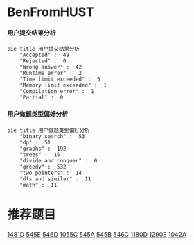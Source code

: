 # BenFromHUST

<!-- tabs:start -->



#### **用户提交结果分析**

```mermaid
pie title 用户提交结果分析
    "Accepted" :  49
    "Rejected" :  0
    "Wrong answer" :  42
    "Runtime error" :  2
    "Time limit exceeded" :  5
    "Memory limit exceeded" :  1
    "Compilation error" :  1
    "Partial" :  0
```

#### **用户做题类型偏好分析**

```mermaid
pie title 用户做题类型偏好分析
    "binary search" :  53
    "dp" :  51
    "graphs" :  192
    "trees" :  15
    "divide and conquer" :  0
    "greedy" :  532
    "two pointers" :  14
    "dfs and similar" :  11
    "math" :  11
```



<!-- tabs:end -->
# 推荐题目
[1481D](https://codeforces.com/contest/1481/problem/D)
[545E](https://codeforces.com/contest/545/problem/E)
[546D](https://codeforces.com/contest/546/problem/D)
[1055C](https://codeforces.com/contest/1055/problem/C)
[545A](https://codeforces.com/contest/545/problem/A)
[545B](https://codeforces.com/contest/545/problem/B)
[546C](https://codeforces.com/contest/546/problem/C)
[1180D](https://codeforces.com/contest/1180/problem/D)
[1290E](https://codeforces.com/contest/1290/problem/E)
[1042A](https://codeforces.com/contest/1042/problem/A)
